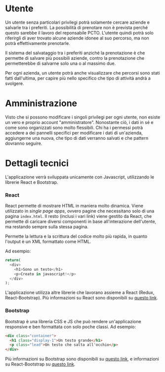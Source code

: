 # Utente

Un utente senza particolari privilegi potrà solamente cercare aziende e salvarle tra i preferiti. La possibilità di prenotare non è prevista perché questo sarebbe il lavoro del reponsabile PCTO. L'utente quindi potrà solo riferirgli di aver trovato alcune aziende idonee al suo percorso, ma non potrà effettivamente prenotarle.

Il sistema del salvataggio tra i preferiti anziché la prenotazione è che permette di salvare più possibili aziende, contro la prenotazione che permetterebbe di salvarne solo una o al massimo due.

Per ogni azienda, un utente potrà anche visualizzare che percorsi sono stati fatti dall'ultima, per capire più nello specifico che tipo di attività andrà a svolgere.

# Amministrazione

Visto che si possono modificare i singoli privilegi per ogni utente, non esiste un vero e proprio account "amministratore". Nonostante ciò, i dati in sé e come sono organizzati sono molto flessibili. Chi ha i permessi potrà accedere a dei pannelli specifici per modificare i dati di un'azienda, aggiungerne una nuova, che tipo di dati verranno salvati e che pattern dovranno seguire.

# Dettagli tecnici

L'applicazione verrà sviluppata unicamente con Javascript, utilizzando le librerie React e Bootstrap.

### React

React permette di mostrare HTML in maniera molto dinamica. Viene utilizzato in *single page apps*, ovvero pagine che necessitano solo di una pagina `index.html`. Il resto (inclusi i vari link) viene gestito da React, che permette di caricare diversi componenti in base all'interazione dell'utente, ma restando sempre sulla stessa pagina.

Permette la lettura e la scrittura del codice molto più rapida, in quanto l'output è un XML formattato come HTML.

Ad esempio:
```Javascript
return(
  <div>
    <h1>Sono un testo</h1>
    <p>Creato in javascript!</p>
  </div>
);
```

L'applicazione utilizza altre librerie che lavorano assieme a React (Redux, React-Bootstrap).
Più informazioni su React sono disponibili su [questo link](https://reactjs.org/).

### Bootstrap

Bootstrap è una libreria CSS e JS che può rendere un'applicazione responsive e ben formattata con solo poche classi. Ad esempio:

```HTML
<div class="container">
  <h1 class="display-1">Un testo grande</h1>
  <p class="lead">Un testo che salta all'occhio</p>
</div>
```

Più informazioni su Bootstrap sono disponibili su [questo link](https://getbootstrap.com/), e informazioni su React-Bootstrap su [questo link](https://react-bootstrap.netlify.com/).
